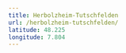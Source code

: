 ```yaml
---
title: Herbolzheim-Tutschfelden
url: /herbolzheim-tutschfelden/
latitude: 48.225
longitude: 7.804
---
```

